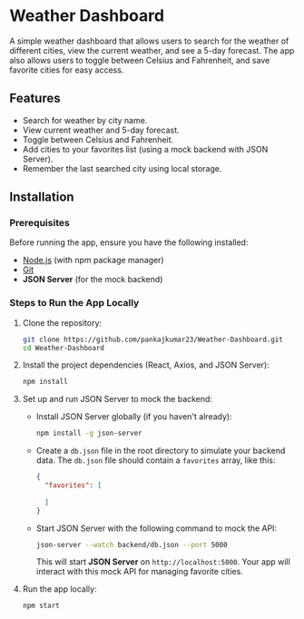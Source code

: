 # Weather Dashboard

A simple weather dashboard that allows users to search for the weather of different cities, view the current weather, and see a 5-day forecast. The app also allows users to toggle between Celsius and Fahrenheit, and save favorite cities for easy access.

## Features
- Search for weather by city name.
- View current weather and 5-day forecast.
- Toggle between Celsius and Fahrenheit.
- Add cities to your favorites list (using a mock backend with JSON Server).
- Remember the last searched city using local storage.

## Installation

### Prerequisites
Before running the app, ensure you have the following installed:
- [Node.js](https://nodejs.org/) (with npm package manager)
- [Git](https://git-scm.com/)
- **JSON Server** (for the mock backend)

### Steps to Run the App Locally

1. Clone the repository:

    ```bash
    git clone https://github.com/pankajkumar23/Weather-Dashboard.git
    cd Weather-Dashboard
    ```

2. Install the project dependencies (React, Axios, and JSON Server):

    ```bash
    npm install
    ```

3. Set up and run JSON Server to mock the backend:
   - Install JSON Server globally (if you haven't already):

     ```bash
     npm install -g json-server
     ```

   - Create a `db.json` file in the root directory to simulate your backend data. The `db.json` file should contain a `favorites` array, like this:

     ```json
     {
       "favorites": [
         
       ]
     }
     ```

   - Start JSON Server with the following command to mock the API:

     ```bash
     json-server --watch backend/db.json --port 5000
     ```

     This will start **JSON Server** on `http://localhost:5000`. Your app will interact with this mock API for managing favorite cities.

4. Run the app locally:
   
   ```bash
   npm start
